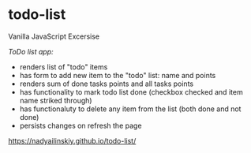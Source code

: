 # todo-list
Vanilla JavaScript Excersise

*ToDo list app:*
- renders list of "todo" items
- has form to add new item to the "todo" list: name and points
- renders sum of done tasks points and all tasks points
- has functionality to mark todo list done (checkbox checked and item name striked through)
- has functionaluty to delete any item from the list (both done and not done)
- persists changes on refresh the page

https://nadyailinskiy.github.io/todo-list/ 

